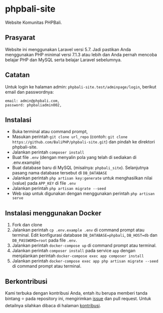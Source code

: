 # phpbali-site
Website Komunitas PHPBali.

## Prasyarat
Website ini menggunakan Laravel versi 5.7. Jadi pastikan Anda menggunakan PHP minimal versi 7.1.3 atau lebih dan Anda pernah mencoba belajar PHP dan MySQL serta belajar Laravel sebelumnya.

## Catatan
Untuk login ke halaman admin: `phpbali-site.test/adminpage/login`, berikut email dan passwordnya:
```
email: admin@phpbali.com,
password: phpbaliadmin002,
```

## Instalasi
* Buka terminal atau command prompt,
* Masukan perintah ```git clone url_repo``` (contoh: ```git clone https://github.com/BaliPHP/phpbali-site.git```) dan pindah ke direktori phpbali-site.
* Jalankan perintah ```composer install```
* Buat file ```.env``` (dengan menyalin pola yang telah di sediakan di .env.example)
* Buat database baru di MySQL (misalnya: ```phpbali_site```). Selanjutnya pasang nama database tersebut
di `DB_DATABASE`
* Jalankan perintah ```php artisan key:generate``` untuk menghasilkan nilai (value) pada `APP_KEY` di file ```.env```
* Jalankan perintah ```php artisan migrate --seed```
* Web siap untuk digunakan dengan menggunakan perintah ```php artisan serve```

## Instalasi menggunakan Docker
1. Fork dan clone
1. Jalankan perintah `cp .env.example .env` di command prompt atau terminal. Edit konfigurasi database `DB_DATABASE=phpbali`, `DB_HOST=db` dan `DB_PASSWORD=root` pada file `.env`.
1. Jalankan perintah `docker-compose up` di command prompt atau terminal.
1. Jalankan perintah `composer install` pada service `app` dengan menjalankan perintah `docker-compose exec app composer install`
1. Jalankan perintah `docker-compose exec app php artisan migrate --seed` di command prompt atau terminal.

## Berkontribusi
Kami terbuka dengan kontribusi Anda, entah itu berupa memberi tanda bintang ⭐️ pada repository ini, mengirimkan [issue](https://github.com/BaliPHP/phpbali-site/issues) dan pull request. Untuk detailnya silahkan dibaca di halaman [kontribusi](CONTRIBUTING.md).

